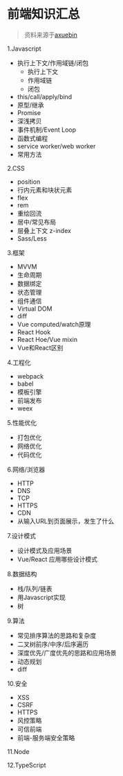 # 前端知识汇总

> 资料来源于<a href="https://juejin.cn/post/6844904116339261447" target="blank">axuebin</a>

1.Javascript
   - 执行上下文/作用域链/闭包
     - 执行上下文
     - 作用域链
     - 闭包
   - this/call/apply/bind
   - 原型/继承
   - Promise
   - 深浅拷贝
   - 事件机制/Event Loop
   - 函数式编程
   - service worker/web worker
   - 常用方法

2.CSS
   - position
   - 行内元素和块状元素
   - flex
   - rem
   - 重绘回流
   - 居中/常见布局
   - 层叠上下文 z-index
   - Sass/Less

3.框架
   - MVVM
   - 生命周期
   - 数据绑定
   - 状态管理
   - 组件通信
   - Virtual DOM
   - diff
   - Vue computed/watch原理
   - React Hook
   - React Hoe/Vue mixin
   - Vue和React区别

4.工程化
   - webpack
   - babel
   - 模板引擎
   - 前端发布
   - weex

5.性能优化
   - 打包优化
   - 网络优化
   - 代码优化

6.网络/浏览器
   - HTTP
   - DNS
   - TCP
   - HTTPS
   - CDN
   - 从输入URL到页面展示，发生了什么
   
7.设计模式
   - 设计模式及应用场景
   - Vue/React 应用哪些设计模式
   
8.数据结构
   - 栈/队列/链表
   - 用Javascript实现
   - 树
   
9.算法
   - 常见排序算法的思路和复杂度
   - 二叉树前序/中序/后序遍历
   - 深度优先/广度优先的思路和应用场景
   - 动态规划
   - diff
   
10.安全
   - XSS
   - CSRF
   - HTTPS
   - 风控策略
   - 可信前端
   - 前端-服务端安全策略
   
11.Node

12.TypeScript
